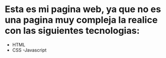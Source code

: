 # Esta es mi pagina web, ya que no es una pagina muy compleja la realice con las siguientes tecnologias:
- HTML
- CSS
-Javascript
